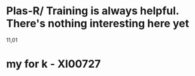 # Plas-R/ Training is always helpful. There's nothing interesting here yet
11,01
# my for k - Xl00727
